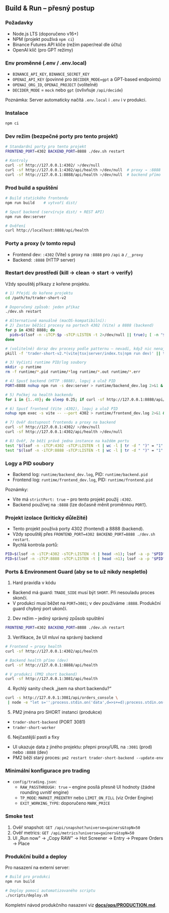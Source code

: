 ## Build & Run – přesný postup

### Požadavky
- Node.js LTS (doporučeno v16+)
- NPM (projekt používá `npm ci`)
- Binance Futures API klíče (režim paper/real dle účtu)
- OpenAI klíč (pro GPT režimy)

### Env proměnné (.env / .env.local)
- `BINANCE_API_KEY`, `BINANCE_SECRET_KEY`
- `OPENAI_API_KEY` (povinné pro `DECIDER_MODE=gpt` a GPT-based endpoints)
- `OPENAI_ORG_ID`, `OPENAI_PROJECT` (volitelně)
- `DECIDER_MODE` = `mock` nebo `gpt` (ovlivňuje `/api/decide`)

Poznámka: Server automaticky načítá `.env.local` i `.env` i v produkci.

### Instalace
```bash
npm ci
```

### Dev režim (bezpečné porty pro tento projekt)
```bash
# Standardní porty pro tento projekt
FRONTEND_PORT=4302 BACKEND_PORT=8888 ./dev.sh restart

# Kontroly
curl -sf http://127.0.0.1:4302/ >/dev/null
curl -sf http://127.0.0.1:4302/api/health >/dev/null  # proxy → :8888
curl -sf http://127.0.0.1:8888/api/health >/dev/null  # backend přímo
```

### Prod build a spuštění
```bash
# Build statického frontendu
npm run build    # vytvoří dist/

# Spusť backend (servíruje dist/ + REST API)
npm run dev:server

# Ověření
curl http://localhost:8888/api/health
```

### Porty a proxy (v tomto repu)
- Frontend dev: `:4302` (Vite) s proxy na `:8888` pro `/api` a `/__proxy`
- Backend: `:8888` (HTTP server)

### Restart dev prostředí (kill → clean → start → verify)
Vždy spouštěj příkazy z kořene projektu.

```bash
# 1) Přejdi do kořene projektu
cd /path/to/trader-short-v2

# Doporučený způsob: jeden příkaz
./dev.sh restart

# Alternativně manuálně (macOS-kompatibilní):
# 2) Zastav běžící procesy na portech 4302 (Vite) a 8888 (backend)
for p in 4302 8888; do
  pids=$(lsof -n -iTCP:$p -sTCP:LISTEN -t 2>/dev/null || true); [ -n "$pids" ] && kill -9 $pids || true
done

# (volitelně) doraz dev procesy podle patternu – nevadí, když nic nenajde
pkill -f 'trader-short-v2.*(vite|tsx|server/index.ts|npm run dev)' || true

# 3) Vyčisti runtime PID/log soubory
mkdir -p runtime
rm -f runtime/*.pid runtime/*log runtime/*.out runtime/*.err

# 4) Spusť backend (HTTP :8888), loguj a ulož PID
PORT=8888 nohup npm run -s dev:server > runtime/backend_dev.log 2>&1 & echo $! > runtime/backend.pid

# 5) Počkej na health backendu
for i in {1..40}; do sleep 0.25; if curl -sf http://127.0.0.1:8888/api/health >/dev/null; then break; fi; done

# 6) Spusť frontend (Vite :4302), loguj a ulož PID
nohup npm exec -s vite -- --port 4302 > runtime/frontend_dev.log 2>&1 & echo $! > runtime/frontend.pid

# 7) Ověř dostupnost frontendu a proxy na backend
curl -sf http://127.0.0.1:4302/ >/dev/null
curl -sf http://127.0.0.1:4302/api/health >/dev/null

# 8) Ověř, že běží právě jedna instance na každém portu
test "$(lsof -n -iTCP:4302 -sTCP:LISTEN -t | wc -l | tr -d " ")" = "1"
test "$(lsof -n -iTCP:8888 -sTCP:LISTEN -t | wc -l | tr -d " ")" = "1"
```

### Logy a PID soubory
- Backend log: `runtime/backend_dev.log`, PID: `runtime/backend.pid`
- Frontend log: `runtime/frontend_dev.log`, PID: `runtime/frontend.pid`

Poznámky:
- Vite má `strictPort: true` – pro tento projekt použij `:4302`.
- Backend používej na `:8888` (lze dočasně měnit proměnnou `PORT`).

### Projekt izolace (kriticky důležité)
- Tento projekt používá porty 4302 (frontend) a 8888 (backend).
- Vždy spouštěj přes `FRONTEND_PORT=4302 BACKEND_PORT=8888 ./dev.sh restart`.
- Rychlá kontrola portů:
```bash
PID=$(lsof -n -iTCP:4302 -sTCP:LISTEN -t | head -n1); lsof -a -p "$PID" -d cwd
PID=$(lsof -n -iTCP:8888 -sTCP:LISTEN -t | head -n1); lsof -a -p "$PID" -d cwd
```

### Ports & Environment Guard (aby se to už nikdy nespletlo)

1) Hard pravidla v kódu
- Backend má guard: `TRADE_SIDE` musí být `SHORT`. Při nesouladu proces skončí.
- V produkci musí běžet na `PORT=3081`; v dev používáme `:8888`. Produkční guard chybný port ukončí.

2) Dev režim – jediný správný způsob spuštění
```bash
FRONTEND_PORT=4302 BACKEND_PORT=8888 ./dev.sh restart
```

3) Verifikace, že UI mluví na správný backend
```bash
# Frontend → proxy health
curl -sf http://127.0.0.1:4302/api/health

# Backend health přímo (dev)
curl -sf http://127.0.0.1:8888/api/health

# V produkci (PM2 short backend)
curl -sf http://127.0.0.1:3081/api/health
```

4) Rychlý sanity check „jsem na short backendu?“
```bash
curl -s http://127.0.0.1:3081/api/orders_console \
 | node -e "let s='';process.stdin.on('data',d=>s+=d);process.stdin.on('end',()=>{const j=JSON.parse(s);const sample=(j.open_orders||[]).slice(0,3);console.log({port:3081, shortOnly: true, sample: sample.map(o=>({symbol:o.symbol, side:o.side, positionSide:o.positionSide, isExternal:o.isExternal}))})})"
```

5) PM2 jména pro SHORT instanci (produkce)
- `trader-short-backend` (PORT 3081)
- `trader-short-worker`

6) Nejčastější pasti a fixy
- UI ukazuje data z jiného projektu: přepni proxy/URL na `:3081` (prod) nebo `:8888` (dev)
- PM2 běží starý proces: `pm2 restart trader-short-backend --update-env`

### Minimální konfigurace pro trading
- `config/trading.json`:
  - `RAW_PASSTHROUGH: true` – engine posílá přesně UI hodnoty (žádné rounding uvnitř engine)
  - `TP_MODE`: `MARKET_PREENTRY` nebo `LIMIT_ON_FILL` (viz Order Engine)
  - `EXIT_WORKING_TYPE`: doporučeno `MARK_PRICE`

### Smoke test
1) Ověř snapshot: `GET /api/snapshot?universe=gainers&topN=50`
2) Ověř metrics: `GET /api/metrics?universe=gainers&topN=50`
3) UI „Run now" → „Copy RAW" → Hot Screener → Entry → Prepare Orders → Place

### Produkční build a deploy
Pro nasazení na externí server:
```bash
# Build pro produkci
npm run build

# Deploy pomocí automatizovaného scriptu
./scripts/deploy.sh
```

Kompletní návod produkčního nasazení viz **[docs/ops/PRODUCTION.md](../ops/PRODUCTION.md)**.



